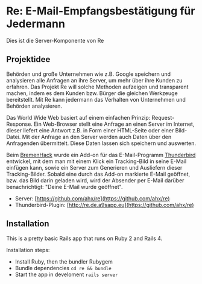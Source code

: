 # Re: E-Mail-Empfangsbestätigung für Jedermann

Dies ist die Server-Komponente von Re

## Projektidee

Behörden und große Unternehmen wie z.B. Google speichern und analysieren alle Anfragen an ihre Server, um mehr über ihre Kunden zu erfahren. Das Projekt Re will solche Methoden aufzeigen und transparent machen, indem es dem Kunden bzw. Bürger die gleichen Werkzeuge bereitstellt. Mit Re kann jedermann das Verhalten von Unternehmen und Behörden analysieren.

Das World Wide Web basiert auf einem einfachen Prinzip: Request-Response. Ein Web-Browser stellt eine Anfrage an einen Server im Internet, dieser liefert eine Antwort z.B. in Form einer HTML-Seite oder einer Bild-Datei. Mit der Anfrage an den Server werden auch Daten über den Anfragenden übermittelt. Diese Daten lassen sich speichern und auswerten.

Beim [BremenHack](http://bremen.stadthack.de) wurde ein Add-on für das E-Mail-Programm [Thunderbird](http://www.mozilla.org/de/thunderbird/) entwickel, mit dem man mit einem Klick ein Tracking-Bild in seine E-Mail einfügen kann, sowie ein Server zum Generieren und Ausliefern dieser Tracking-Bilder. Sobald eine durch das Add-on markierte E-Mail geöffnet, bzw. das Bild darin geladen wird, wird der Absender per E-Mail darüber benachrichtigt: "Deine E-Mail wurde geöffnet".

* Server: [https://github.com/ahx/re](https://github.com/ahx/re)
* Thunderbird-Plugin: [http://re.de.a9sapp.eu](https://github.com/ahx/re)

## Installation

This is a pretty basic Rails app that runs on Ruby 2 and Rails 4.

Installation steps:
* Install Ruby, then the bundler Rubygem
* Bundle dependencies `cd re && bundle`
* Start the app in develoment `rails server`
